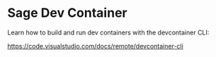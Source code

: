 # Sage Dev Container

Learn how to build and run dev containers with the devcontainer CLI:

https://code.visualstudio.com/docs/remote/devcontainer-cli